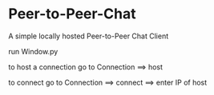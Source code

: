 # Peer-to-Peer-Chat
A simple locally hosted Peer-to-Peer Chat Client

run Window.py

to host a connection go to Connection ==> host

to connect go to Connection ==> connect ==> enter IP of host
